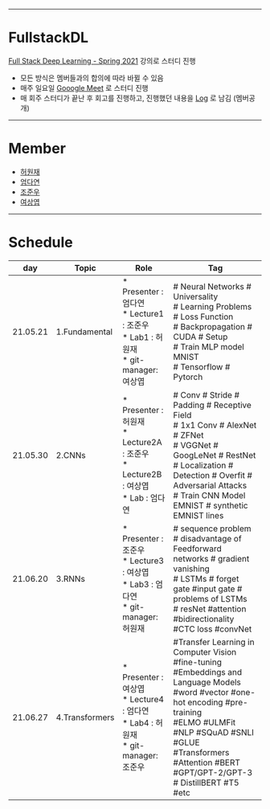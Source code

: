 ___
# FullstackDL
[Full Stack Deep Learning - Spring 2021](https://fullstackdeeplearning.com/spring2021/) 강의로 스터디 진행
- 모든 방식은 멤버들과의 합의에 따라 바뀔 수 있음
- 매주 일요일 [Gooogle Meet](https://meet.google.com/fyc-fkqu-jzw) 로 스터디 진행 
- 매 회주 스터디가 끝난 후 회고를 진행하고, 진행했던 내용을 [Log](https://docs.google.com/spreadsheets/d/1kBVQBXKipvha-6S6SwpSN0dJe0bxl-hXQR3rPDjLQBU/edit?usp=sharing) 로 남김 (멤버공개)

___
# Member
- [허원재](https://github.com/rukka0808)
- [엄다연](https://github.com/dayeoni-1376)
- [조준우](https://github.com/fifane)
- [여상엽](https://github.com/Sang-Yeop-Yeo)

___
# Schedule

|day|Topic|Role|Tag|
|---|---|---|---|
|21.05.21|1.Fundamental|* Presenter : 엄다연 <br>* Lecture1 : 조준우 <br>* Lab1 : 허원재 <br>* git-manager: 여상엽 |# Neural Networks # Universality <br> # Learning Problems # Loss Function <br> # Backpropagation # CUDA # Setup <br> # Train MLP model MNIST <br> # Tensorflow # Pytorch | 
|21.05.30|2.CNNs|* Presenter : 허원재 <br>* Lecture2A : 조준우 <br>* Lecture2B : 여상엽 <br>* Lab : 엄다연 | # Conv # Stride # Padding # Receptive Field <br> # 1x1 Conv # AlexNet # ZFNet <br> # VGGNet # GoogLeNet # RestNet <br> # Localization  # Detection # Overfit # Adversarial Attacks <br> # Train CNN Model EMNIST # synthetic EMNIST lines |
|21.06.20|3.RNNs|* Presenter : 조준우 <br>* Lecture3 : 여상엽 <br>* Lab3 : 엄다연 <br>* git-manager: 허원재| # sequence problem # disadvantage of Feedforward networks # gradient vanishing <br> # LSTMs  # forget gate #input gate  # problems of LSTMs <br> # resNet #attention #bidirectionality <br> #CTC loss #convNet 
|21.06.27|4.Transformers|* Presenter : 여상엽 <br>* Lecture4 : 엄다연 <br>* Lab4 : 허원재 <br>* git-manager: 조준우 | #Transfer Learning in Computer Vision #fine-tuning <br> #Embeddings and Language Models #word #vector #one-hot encoding #pre-training <br> #ELMO #ULMFit #NLP #SQuAD #SNLI #GLUE <br> #Transformers #Attention #BERT #GPT/GPT-2/GPT-3 # DistillBERT #T5 #etc
